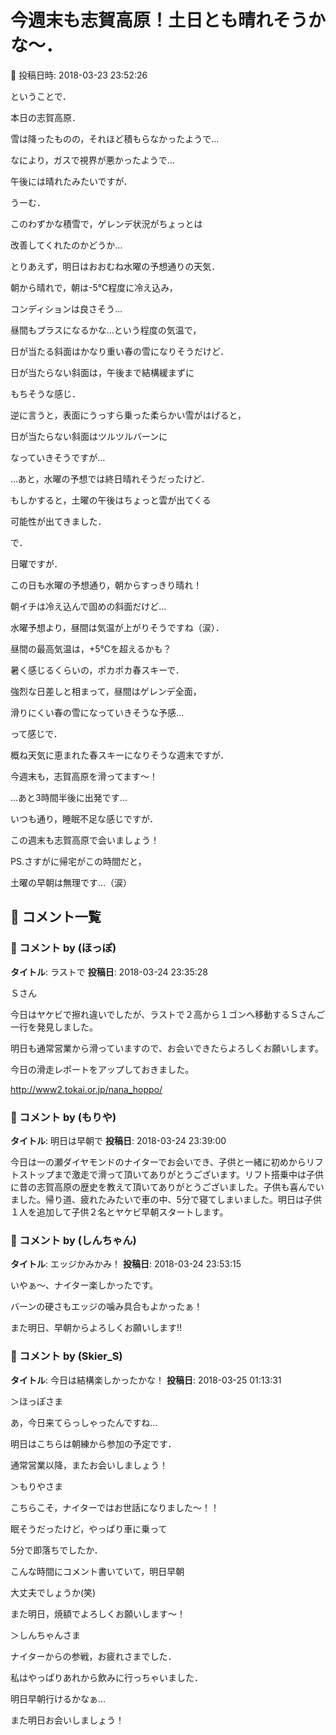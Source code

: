 # 今週末も志賀高原！土日とも晴れそうかな～．

📅 投稿日時: 2018-03-23 23:52:26

ということで．


本日の志賀高原．


雪は降ったものの，それほど積もらなかったようで…


なにより，ガスで視界が悪かったようで…


午後には晴れたみたいですが．


うーむ．


このわずかな積雪で，ゲレンデ状況がちょっとは


改善してくれたのかどうか…





とりあえず，明日はおおむね水曜の予想通りの天気．


朝から晴れで，朝は-5℃程度に冷え込み，


コンディションは良さそう…


昼間もプラスになるかな…という程度の気温で，


日が当たる斜面はかなり重い春の雪になりそうだけど．


日が当たらない斜面は，午後まで結構緩まずに


もちそうな感じ．


逆に言うと，表面にうっすら乗った柔らかい雪がはげると，


日が当たらない斜面はツルツルバーンに


なっていきそうですが…





…あと，水曜の予想では終日晴れそうだったけど．


もしかすると，土曜の午後はちょっと雲が出てくる


可能性が出てきました．





で．


日曜ですが．


この日も水曜の予想通り，朝からすっきり晴れ！


朝イチは冷え込んで固めの斜面だけど…


水曜予想より，昼間は気温が上がりそうですね（涙）．


昼間の最高気温は，+5℃を超えるかも？


暑く感じるくらいの，ポカポカ春スキーで．


強烈な日差しと相まって，昼間はゲレンデ全面，


滑りにくい春の雪になっていきそうな予感…





って感じで．


概ね天気に恵まれた春スキーになりそうな週末ですが．


今週末も，志賀高原を滑ってます～！





…あと3時間半後に出発です…


いつも通り，睡眠不足な感じですが．


この週末も志賀高原で会いましょう！





PS.さすがに帰宅がこの時間だと，


土曜の早朝は無理です…（涙）

## 💬 コメント一覧

### 💬 コメント by (ほっぽ)
**タイトル**: ラストで
**投稿日**: 2018-03-24 23:35:28

Ｓさん



今日はヤケビで擦れ違いでしたが、ラストで２高から１ゴンへ移動するＳさんご一行を発見しました。



明日も通常営業から滑っていますので、お会いできたらよろしくお願いします。



今日の滑走レポートをアップしておきました。

http://www2.tokai.or.jp/nana_hoppo/

### 💬 コメント by (もりや)
**タイトル**: 明日は早朝で
**投稿日**: 2018-03-24 23:39:00

今日は一の瀬ダイヤモンドのナイターでお会いでき、子供と一緒に初めからリフトストップまで激走で滑って頂いてありがとうございます。リフト搭乗中は子供に昔の志賀高原の歴史を教えて頂いてありがとうございました。子供も喜んでいました。帰り道、疲れたみたいで車の中、5分で寝てしまいました。明日は子供１人を追加して子供２名とヤケビ早朝スタートします。

### 💬 コメント by (しんちゃん)
**タイトル**: エッジかみかみ！
**投稿日**: 2018-03-24 23:53:15

いやぁ～、ナイター楽しかったです。

バーンの硬さもエッジの噛み具合もよかったぁ！

また明日、早朝からよろしくお願いします!!

### 💬 コメント by (Skier_S)
**タイトル**: 今日は結構楽しかったかな！
**投稿日**: 2018-03-25 01:13:31

＞ほっぽさま

あ，今日来てらっしゃったんですね…

明日はこちらは朝練から参加の予定です．

通常営業以降，またお会いしましょう！



＞もりやさま

こちらこそ，ナイターではお世話になりました～！！

眠そうだったけど，やっぱり車に乗って

5分で即落ちでしたか．

こんな時間にコメント書いていて，明日早朝

大丈夫でしょうか(笑)

また明日，焼額でよろしくお願いします～！



＞しんちゃんさま

ナイターからの参戦，お疲れさまでした．

私はやっぱりあれから飲みに行っちゃいました．

明日早朝行けるかなぁ…

また明日お会いしましょう！

